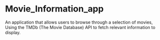 # Movie_Information_app

An application that allows users to browse through a selection of movies, Using the TMDb (The Movie Database) API to fetch relevant information to display.
